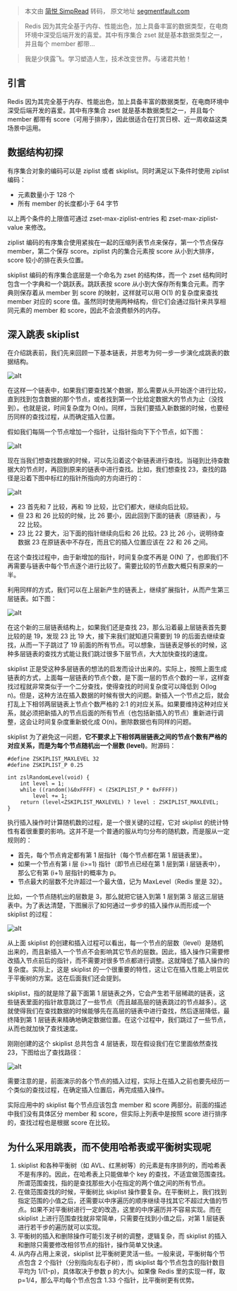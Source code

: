 > 本文由 [简悦 SimpRead](http://ksria.com/simpread/) 转码， 原文地址 [segmentfault.com](https://segmentfault.com/a/1190000037473381)

> Redis 因为其完全基于内存、性能出色，加上具备丰富的数据类型，在电商环境中深受后端开发的喜爱。其中有序集合 zset 就是基本数据类型之一，并且每个 member 都带...

> 我是少侠露飞。学习塑造人生，技术改变世界。与诸君共勉！

引言
--

Redis 因为其完全基于内存、性能出色，加上具备丰富的数据类型，在电商环境中深受后端开发的喜爱。其中有序集合 zset 就是基本数据类型之一，并且每个 member 都带有 score（可用于排序），因此很适合在打赏日榜、近一周收益这类场景中运用。

数据结构初探
------

有序集合对象的编码可以是 ziplist 或者 skiplist。同时满足以下条件时使用 ziplist 编码：

* 元素数量小于 128 个
* 所有 member 的长度都小于 64 字节

以上两个条件的上限值可通过 zset-max-ziplist-entries 和 zset-max-ziplist-value 来修改。

ziplist 编码的有序集合使用紧挨在一起的压缩列表节点来保存，第一个节点保存 member，第二个保存 score。ziplist 内的集合元素按 score 从小到大排序，score 较小的排在表头位置。

skiplist 编码的有序集合底层是一个命名为 zset 的结构体，而一个 zset 结构同时包含一个字典和一个跳跃表。跳跃表按 score 从小到大保存所有集合元素。而字典则保存着从 member 到 score 的映射，这样就可以用 O(1) 的复杂度来查找 member 对应的 score 值。虽然同时使用两种结构，但它们会通过指针来共享相同元素的 member 和 score，因此不会浪费额外的内存。

深入跳表 skiplist
-------------

在介绍跳表前，我们先来回顾一下基本链表，并思考为何一步一步演化成跳表的数据结构。

![alt](https://segmentfault.com/img/bVcHoAD)

在这样一个链表中，如果我们要查找某个数据，那么需要从头开始逐个进行比较，直到找到包含数据的那个节点，或者找到第一个比给定数据大的节点为止（没找到）。也就是说，时间复杂度为 O(n)。同样，当我们要插入新数据的时候，也要经历同样的查找过程，从而确定插入位置。

假如我们每隔一个节点增加一个指针，让指针指向下下个节点，如下图：

![alt](https://segmentfault.com/img/bVcHoAJ)

现在当我们想查找数据的时候，可以先沿着这个新链表进行查找。当碰到比待查数据大的节点时，再回到原来的链表中进行查找。比如，我们想查找 23，查找的路径是沿着下图中标红的指针所指向的方向进行的：

![alt](https://segmentfault.com/img/bVcHoBe)

* 23 首先和 7 比较，再和 19 比较，比它们都大，继续向后比较。
* 但 23 和 26 比较的时候，比 26 要小，因此回到下面的链表（原链表），与 22 比较。
* 23 比 22 要大，沿下面的指针继续向后和 26 比较。23 比 26 小，说明待查数据 23 在原链表中不存在，而且它的插入位置应该在 22 和 26 之间。

在这个查找过程中，由于新增加的指针，时间复杂度不再是 O(N) 了，也即我们不再需要与链表中每个节点逐个进行比较了。需要比较的节点数大概只有原来的一半。

利用同样的方式，我们可以在上层新产生的链表上，继续扩展指针，从而产生第三层链表。如下图：

![alt](https://segmentfault.com/img/bVcHoBT)

在这个新的三层链表结构上，如果我们还是查找 23，那么沿着最上层链表首先要比较的是 19，发现 23 比 19 大，接下来我们就知道只需要到 19 的后面去继续查找，从而一下子跳过了 19 前面的所有节点。可以想象，当链表足够长的时候，这种多层链表的查找方式能让我们跳过很多下层节点，大大加快查找的速度。

skiplist 正是受这种多层链表的想法的启发而设计出来的。实际上，按照上面生成链表的方式，上面每一层链表的节点个数，是下面一层的节点个数的一半，这样查找过程就非常类似于一个二分查找，使得查找的时间复杂度可以降低到 O(log n)。但是，这种方法在插入数据的时候有很大的问题。新插入一个节点之后，就会打乱上下相邻两层链表上节点个数严格的 2:1 的对应关系。如果要维持这种对应关系，就必须把新插入的节点后面的所有节点（也包括新插入的节点）重新进行调整，这会让时间复杂度重新蜕化成 O(n)。删除数据也有同样的问题。

skiplist 为了避免这一问题，**它不要求上下相邻两层链表之间的节点个数有严格的对应关系，而是为每个节点随机出一个层数 (level)**。附源码：

```
#define ZSKIPLIST_MAXLEVEL 32
#define ZSKIPLIST_P 0.25

int zslRandomLevel(void) {
    int level = 1;
    while ((random()&0xFFFF) < (ZSKIPLIST_P * 0xFFFF))
        level += 1;
    return (level<ZSKIPLIST_MAXLEVEL) ? level : ZSKIPLIST_MAXLEVEL;
}

```

执行插入操作时计算随机数的过程，是一个很关键的过程，它对 skiplist 的统计特性有着很重要的影响。这并不是一个普通的服从均匀分布的随机数，而是服从一定规则的：

* 首先，每个节点肯定都有第 1 层指针（每个节点都在第 1 层链表里）。
* 如果一个节点有第 i 层 (i>=1) 指针（即节点已经在第 1 层到第 i 层链表中），那么它有第 (i+1) 层指针的概率为 p。
* 节点最大的层数不允许超过一个最大值，记为 MaxLevel（Redis 里是 32）。

比如，一个节点随机出的层数是 3，那么就把它链入到第 1 层到第 3 层这三层链表中。为了表达清楚，下图展示了如何通过一步步的插入操作从而形成一个 skiplist 的过程：

![alt](https://segmentfault.com/img/bVcHoEl)

从上面 skiplist 的创建和插入过程可以看出，每一个节点的层数（level）是随机出来的，而且新插入一个节点不会影响其它节点的层数。因此，插入操作只需要修改插入节点前后的指针，而不需要对很多节点都进行调整。这就降低了插入操作的复杂度。实际上，这是 skiplist 的一个很重要的特性，这让它在插入性能上明显优于平衡树的方案。这在后面我们还会提到。

skiplist，指的就是除了最下面第 1 层链表之外，它会产生若干层稀疏的链表，这些链表里面的指针故意跳过了一些节点（而且越高层的链表跳过的节点越多）。这就使得我们在查找数据的时候能够先在高层的链表中进行查找，然后逐层降低，最终降到第 1 层链表来精确地确定数据位置。在这个过程中，我们跳过了一些节点，从而也就加快了查找速度。

刚刚创建的这个 skiplist 总共包含 4 层链表，现在假设我们在它里面依然查找 23，下图给出了查找路径：

![alt](https://segmentfault.com/img/bVcHoFu)

需要注意的是，前面演示的各个节点的插入过程，实际上在插入之前也要先经历一个类似的查找过程，在确定插入位置后，再完成插入操作。

实际应用中的 skiplist 每个节点应该包含 member 和 score 两部分。前面的描述中我们没有具体区分 member 和 score，但实际上列表中是按照 score 进行排序的，查找过程也是根据 score 在比较。

为什么采用跳表，而不使用哈希表或平衡树实现呢
----------------------

1. skiplist 和各种平衡树（如 AVL、红黑树等）的元素是有序排列的，而哈希表不是有序的。因此，在哈希表上只能做单个 key 的查找，不适宜做范围查找。所谓范围查找，指的是查找那些大小在指定的两个值之间的所有节点。
2. 在做范围查找的时候，平衡树比 skiplist 操作要复杂。在平衡树上，我们找到指定范围的小值之后，还需要以中序遍历的顺序继续寻找其它不超过大值的节点。如果不对平衡树进行一定的改造，这里的中序遍历并不容易实现。而在 skiplist 上进行范围查找就非常简单，只需要在找到小值之后，对第 1 层链表进行若干步的遍历就可以实现。
3. 平衡树的插入和删除操作可能引发子树的调整，逻辑复杂，而 skiplist 的插入和删除只需要修改相邻节点的指针，操作简单又快速。
4. 从内存占用上来说，skiplist 比平衡树更灵活一些。一般来说，平衡树每个节点包含 2 个指针（分别指向左右子树），而 skiplist 每个节点包含的指针数目平均为 1/(1-p)，具体取决于参数 p 的大小。如果像 Redis 里的实现一样，取 p=1/4，那么平均每个节点包含 1.33 个指针，比平衡树更有优势。
